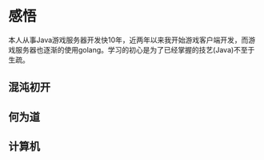 # 感悟

本人从事Java游戏服务器开发快10年，近两年以来我开始游戏客户端开发，而游戏服务器也逐渐的使用golang。学习的初心是为了已经掌握的技艺(Java)不至于生疏。

## 混沌初开

## 何为道 

## 计算机